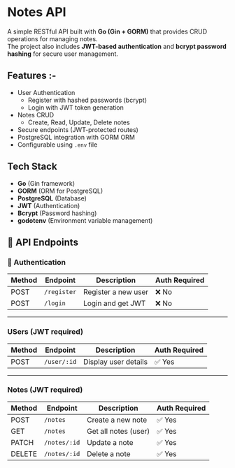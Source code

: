 # Notes API

A simple RESTful API built with **Go (Gin + GORM)** that provides CRUD operations for managing notes.  
The project also includes **JWT-based authentication** and **bcrypt password hashing** for secure user management.

## Features :-
- User Authentication
  - Register with hashed passwords (bcrypt)
  - Login with JWT token generation
- Notes CRUD
  - Create, Read, Update, Delete notes
- Secure endpoints (JWT-protected routes)
- PostgreSQL integration with GORM ORM
- Configurable using `.env` file

##  Tech Stack
- **Go** (Gin framework)
- **GORM** (ORM for PostgreSQL)
- **PostgreSQL** (Database)
- **JWT** (Authentication)
- **Bcrypt** (Password hashing)
- **godotenv** (Environment variable management)

## 📡 API Endpoints

### 🔑 Authentication

| Method | Endpoint   | Description          | Auth Required |
|--------|-----------|----------------------|---------------|
| POST   | `/register` | Register a new user   | ❌ No |
| POST   | `/login`    | Login and get JWT     | ❌ No |

---

### USers (JWT required)

| Method | Endpoint        | Description            | Auth Required |
|--------|----------------|------------------------|---------------|
| POST   | `/user/:id`       | Display user details      | ✅ Yes |

---

### Notes (JWT required)

| Method | Endpoint        | Description            | Auth Required |
|--------|----------------|------------------------|---------------|
| POST   | `/notes`       | Create a new note      | ✅ Yes |
| GET    | `/notes`       | Get all notes (user)   | ✅ Yes |
| PATCH    | `/notes/:id`   | Update a note          | ✅ Yes |
| DELETE | `/notes/:id`   | Delete a note          | ✅ Yes |
